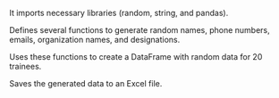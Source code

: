 It imports necessary libraries (random, string, and pandas).

Defines several functions to generate random names, phone numbers, emails, organization names, and designations.

Uses these functions to create a DataFrame with random data for 20 trainees.

Saves the generated data to an Excel file.